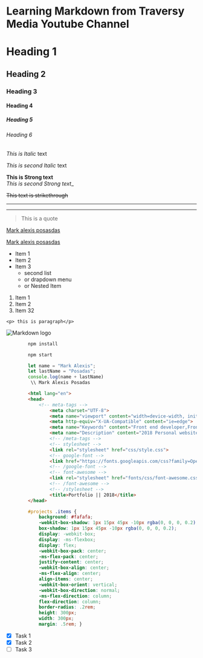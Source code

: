 <!-- Title -->
# Learning Markdown from Traversy Media Youtube Channel
<!-- /Tittle -->
<!-- Heading -->
# Heading 1
## Heading 2
### Heading 3
#### Heading 4
##### Heading 5
###### Heading 6
<!-- /Heading -->

<!-- Italics -->
*This is Italic*  text

_This is second Italic_ text
<!-- /Italics -->

<!-- Strong -->
**This is Strong text**  
_This is second Strong text__
<!-- /Strong --> 

<!-- Strikethrough -->
~~This text is strikethrough~~
<!-- /Strikethrough -->

<!-- Horizontal Rule -->
- - -
___
<!-- /Horizontal Rule -->

<!-- Blockquote -->
>This is a quote
<!-- /Blockquote -->

<!-- Links -->
[Mark alexis posasdas](http://alexisbiersack.github.io)

[Mark alexis posasdas](http://alexisbiersack.github.io
"Alexis Posadas")

<!-- /Links -->

<!-- UL -->
* Item 1
* Item 2
* Item 3
    * second list
    * or drapdown menu
    * or Nested Item
<!-- /UL -->

<!-- OL -->
1. Item 1
1. Item 2
1. Item 32
<!-- /OL -->

<!-- Inline Code Block -->
`<p> this is paragraph</p>`
<!-- /Inline Code Block -->

<!-- Images -->
![Markdown logo](https://markdown-here.com/img/icon256.png)
<!-- /Images -->

<!-- Github Markdown -->

<!-- Code Blocks -->
```bash
        npm install

        npm start
```
```javascript
        let name = "Mark Alexis";
        let lastName = "Posadas";
        console.log(name + lastName)
         \\ Mark Alexis Posadas 
```
```html
        <html lang="en">
        <head>
            <!-- meta-tags -->
                <meta charset="UTF-8">
                <meta name="viewport" content="width=device-width, initial-scale=1.0">
                <meta http-equiv="X-UA-Compatible" content="ie=edge">
                <meta name="Keywords" content="Front end developer,Front end UI Developer,Metal head, Coding is life">
                <meta name="Description" content="2018 Personal website by Mark Alexis Posadas.">
                <!-- /meta-tags --> 
                <!-- stylesheet -->
                <link rel="stylesheet" href="css/style.css">
                <!-- google-font -->
                <link href="https://fonts.googleapis.com/css?family=Open+Sans" rel="stylesheet">
                <!-- /google-font -->
                <!-- font-awesome -->
                <link rel="stylesheet" href="fonts/css/font-awesome.css">
                <!-- /font-awesome -->
                <!-- /stylesheet -->
                <title>Portfolio || 2018</title>
        </head>
```
```css
        #projects .items {
            background: #fafafa;
            -webkit-box-shadow: 1px 15px 45px -10px rgba(0, 0, 0, 0.2);
            box-shadow: 1px 15px 45px -10px rgba(0, 0, 0, 0.2);
            display: -webkit-box;
            display: -ms-flexbox;
            display: flex;
            -webkit-box-pack: center;
            -ms-flex-pack: center;
            justify-content: center;
            -webkit-box-align: center;
            -ms-flex-align: center;
            align-items: center;
            -webkit-box-orient: vertical;
            -webkit-box-direction: normal;
            -ms-flex-direction: column;
            flex-direction: column;
            border-radius: .2rem;
            height: 300px;
            width: 300px;
            margin: .5rem; }
```
<!-- /Code Blocks -->

<!-- /Github Markdown -->

<!-- Task List -->

* [x] Task 1
* [x] Task 2
* [ ] Task 3